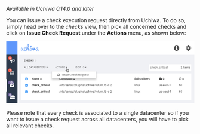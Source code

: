 *Available in Uchiwa 0.14.0 and later*

You can issue a check execution request directly from Uchiwa. To do so, simply head over to the *checks* view, then pick all concerned checks and click on **Issue Check Request** under the **Actions** menu, as shown below:

![Issuing Check Requests](../img/issuing-check-requests.png)

Please note that every check is associated to a single datacenter so if you want to issue a check request across all datacenters, you will have to pick all relevant checks.
